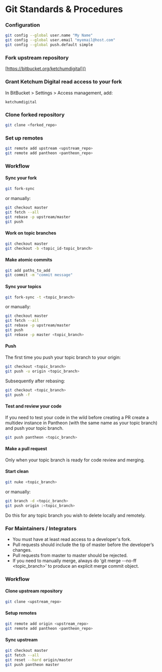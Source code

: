 # Git Standards & Procedures


### Configuration

```sh
git config --global user.name "My Name"
git config --global user.email "myemail@host.com"
git config --global push.default simple
```


### Fork upstream repository

[https://bitbucket.org/ketchumdigital]()


### Grant Ketchum Digital read access to your fork

In BitBucket > Settings > Access management, add:

```
ketchumdigital
```


### Clone forked repository

```sh
git clone <forked_repo>
```


### Set up remotes

```sh
git remote add upstream <upstream_repo>
git remote add pantheon <pantheon_repo>
```


### Workflow


#### Sync your fork

```sh
git fork-sync
```

or manually:

```sh
git checkout master
git fetch --all
git rebase -p upstream/master
git push
```


#### Work on topic branches

```sh
git checkout master
git checkout -b <topic_id-topic_branch>
```


#### Make atomic commits

```sh
git add paths_to_add
git commit -m "commit message"
```


#### Sync your topics

```sh
git fork-sync -t <topic_branch>
```

or manually:

```sh
git checkout master
git fetch --all
git rebase -p upstream/master
git push
git rebase -p master <topic_branch>
```


#### Push

The first time you push your topic branch to your origin:

```sh
git checkout <topic_branch>
git push -u origin <topic_branch>
```

Subsequently after rebasing:

```sh
git checkout <topic_branch>
git push -f
```


#### Test and review your code

If you need to test your code in the wild before creating a PR create a multidev instance in Pantheon (with the same name as your topic branch) and push your topic branch.

```sh
git push pantheon <topic_branch>
```


#### Make a pull request

Only when your topic branch is ready for code review and merging.


#### Start clean

```sh
git nuke <topic_branch>
```

or manually:

```sh
git branch -d <topic_branch>
git push origin :<topic_branch>
```

Do this for any topic branch you wish to delete locally and remotely.


### For Maintainers / Integrators

- You must have at least read access to a developer's fork.
- Pull requests should include the tip of master before the developer’s changes.
- Pull requests from master to master should be rejected.
- If you need to manually merge, always do ‘git merge --no-ff <topic_branch>’ to produce an explicit merge commit object.


### Workflow


#### Clone upstream repository

```sh
git clone <upstream_repo>
```


#### Setup remotes

```sh
git remote add origin <upstream_repo>
git remote add pantheon <pantheon_repo>
```


#### Sync upstream

```sh
git checkout master
git fetch --all
git reset --hard origin/master
git push pantheon master
```
